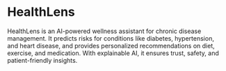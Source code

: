 # HealthLens
HealthLens is an AI-powered wellness assistant for chronic disease management. It predicts risks for conditions like diabetes, hypertension, and heart disease, and provides personalized recommendations on diet, exercise, and medication. With explainable AI, it ensures trust, safety, and patient-friendly insights.
    